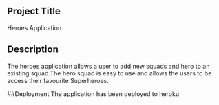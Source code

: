 ## Project Title
 Heroes Application

## Description
The heroes application allows a user to add new squads and hero to an existing squad.The hero squad is easy to use and allows the users to be access their favourite Superheroes.

##Deployment
The application has been deployed to heroku
